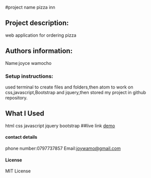 #project name
pizza inn
## Project description:
web application for ordering pizza
## Authors information:
Name:joyce wamocho

### Setup instructions:
used terminal to create files and folders,then atom to work on css,javascript,Bootstrap and jquery,then stored my project in github repository.

## What I Used
html
css
javascript
jquery
bootstrap
##live link
[demo](file:///home/wamocho/wk4Ip/index.html)
#### contact details
phone number:0797737857
Email:joywamo@gmail.com
#### License
MIT License 

